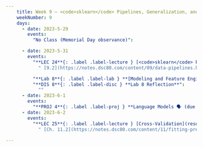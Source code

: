 ```yaml
---
    title: Week 9 – <code>sklearn</code> Pipelines, Generalization, and Cross-Validation
    weekNumber: 9
    days:
      - date: 2023-5-29
        events:
          "No Class (Memorial Day observance)": 

      - date: 2023-5-31
        events:
          "**LEC 24**{: .label .label-lecture } [<code>sklearn</code> Pipelines, Regression Evaluation](resources/lectures/lec24/lec24.html)":
            " [9.2](https://notes.dsc80.com/content/09/data-pipelines.html), [10.2](https://notes.dsc80.com/content/10/model-building.html), [11.2](https://notes.dsc80.com/content/11/fitting-prediction.html)"

          "**Lab 8**{: .label .label-lab } **[Modeling and Feature Engineering (due 5/31 at 4pm, no slipdays)](https://github.com/dsc-courses/dsc80-2023-sp/blob/main/labs/08-features/lab.ipynb)**":
          "**DIS 8**{: .label .label-disc } **Lab 8 Reflection**":
            ""
      - date: 2023-6-1
        events:
          "**PROJ 4**{: .label .label-proj } **Language Models 🗣 (due 6/1)**":
      - date: 2023-6-2
        events:
          "**LEC 25**{: .label .label-lecture } [Cross-Validation](resources/lectures/lec25/lec25.html)":
            " [Ch. 11.2](https://notes.dsc80.com/content/11/fitting-prediction.html)"
          
---
```

